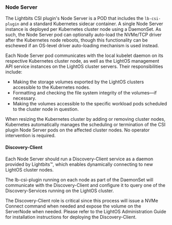 <div style="page-break-after: always;"></div>

### Node Server

The Lightbits CSI plugin's Node Server is a POD that includes the `lb-csi-plugin` and a standard Kubernetes sidecar container. A single Node Server instance is deployed per Kubernetes cluster node using a DaemonSet. As such, the Node Server pod can optionally auto-load the NVMe/TCP driver after the Kubernetes node reboots, though this functionality can be eschewed if an OS-level driver auto-loading mechanism is used instead.

Each Node Server pod communicates with the local kubelet daemon on its respective Kubernetes cluster node, as well as the LightOS management API service instances on the LightOS cluster servers. Their responsibilities include: 

- Making the storage volumes exported by the LightOS clusters accessible to the Kubernetes nodes.
- Formatting and checking the file system integrity of the volumes—if necessary.
- Making the volumes accessible to the specific workload pods scheduled to the cluster node in question.

When resizing the Kubernetes cluster by adding or removing cluster nodes, Kubernetes automatically manages the scheduling or termination of the CSI plugin Node Server pods on the affected cluster nodes. No operator intervention is required.

#### Discovery-Client

Each Node Server should run a Discovery-Client service as a daemon provided by Lightbits™, which enables dynamically connecting to new LightOS cluster nodes.

The lb-csi-plugin running on each node as part of the DaemonSet will communicate with the Discovery-Client and configure it to query one of the Discovery-Services running on the LightOS cluster.

The Discovery-Client role is critical since this process will issue a NVMe Connect command when needed and expose the volume on the ServerNode when needed.
Please refer to the LightOS Administration Guide for installation instructions for deploying the Discovery-Client.
